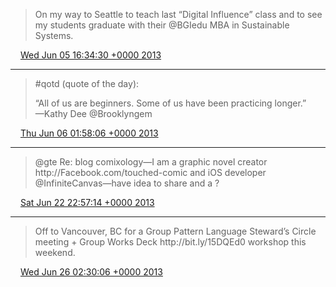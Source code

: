 > On my way to Seattle to teach last “Digital Influence” class and to see my students graduate with their @BGIedu MBA in Sustainable Systems\.

<img src="../../media/tweet.ico" width="12" /> [Wed Jun 05 16:34:30 +0000 2013](https://twitter.com/ChristopherA/status/342318523617538048)

----

> \#qotd \(quote of the day\):  
>   
> “All of us are beginners\. Some of us have been practicing longer\.”  
> —Kathy Dee @Brooklyngem

<img src="../../media/tweet.ico" width="12" /> [Thu Jun 06 01:58:06 +0000 2013](https://twitter.com/ChristopherA/status/342460356196704256)

----

> @gte Re: blog comixology—I am a graphic novel creator http://Facebook\.com/touched\-comic and iOS developer @InfiniteCanvas—have idea to share and a ?

<img src="../../media/tweet.ico" width="12" /> [Sat Jun 22 22:57:14 +0000 2013](https://twitter.com/ChristopherA/status/348575434402848768)

----

> Off to Vancouver, BC for a Group Pattern Language Steward’s Circle meeting \+ Group Works Deck http://bit\.ly/15DQEd0 workshop this weekend\.

<img src="../../media/tweet.ico" width="12" /> [Wed Jun 26 02:30:06 +0000 2013](https://twitter.com/ChristopherA/status/349716168229126146)